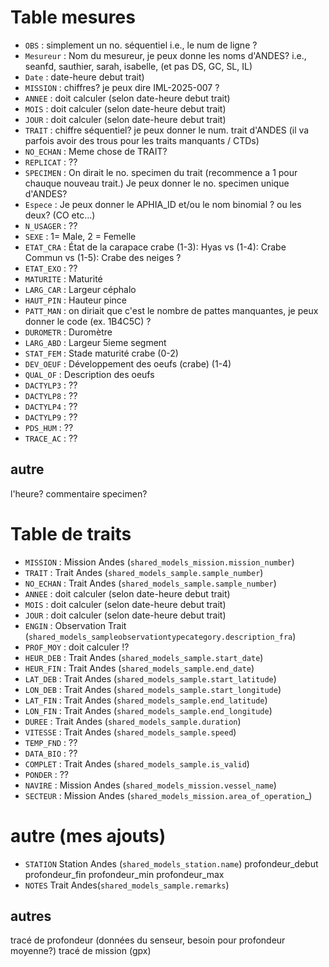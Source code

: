 # Table mesures  
- `OBS` : simplement un no. séquentiel i.e., le num de ligne ?  
- `Mesureur` : Nom du mesureur, je peux donne les noms d'ANDES? i.e., seanfd, sauthier, sarah, isabelle,  (et pas DS, GC, SL, IL)  
- `Date` :  date-heure debut trait)
- `MISSION` : chiffres? je peux dire IML-2025-007 ?  
- `ANNEE` : doit calculer (selon date-heure debut trait)
- `MOIS` : doit calculer (selon date-heure debut trait)
- `JOUR` : doit calculer (selon date-heure debut trait)
- `TRAIT` : chiffre séquentiel? je peux donner le num. trait d'ANDES (il va parfois avoir des trous pour les traits manquants / CTDs)  
- `NO_ECHAN` : Meme chose de TRAIT?   
- `REPLICAT` : ??  
- `SPECIMEN` : On dirait le no. specimen du trait (recommence a 1 pour chauque nouveau trait.) Je peux donner le no. specimen unique d'ANDES?  
- `Espece` : Je peux donner le APHIA_ID et/ou le nom binomial ? ou les deux?  (CO etc...)
- `N_USAGER` : ??  
- `SEXE` : 1= Male, 2 = Femelle     
- `ETAT_CRA` : État de la carapace crabe  (1-3): Hyas vs (1-4): Crabe Commun vs (1-5): Crabe des neiges ?  
- `ETAT_EXO` : ??  
- `MATURITE` : Maturité  
- `LARG_CAR` : Largeur céphalo  
- `HAUT_PIN` : Hauteur pince  
- `PATT_MAN` : on diriait que c'est le nombre de pattes manquantes, je peux donner le code (ex. 1B4C5C) ?  
- `DUROMETR` : Duromètre  
- `LARG_ABD` : Largeur 5ieme segment  
- `STAT_FEM` : Stade maturité crabe (0-2)  
- `DEV_OEUF` : Développement des oeufs (crabe) (1-4)  
- `QUAL_OF` : Description des oeufs  
- `DACTYLP3` : ??  
- `DACTYLP8` : ??  
- `DACTYLP4` : ??  
- `DACTYLP9` : ??  
- `PDS_HUM` : ??    
- `TRACE_AC` : ??  
## autre
l'heure?
commentaire specimen?

# Table de traits  
- `MISSION` : Mission Andes (`shared_models_mission.mission_number`)  
- `TRAIT` : Trait Andes (`shared_models_sample.sample_number`)  
- `NO_ECHAN` : Trait Andes (`shared_models_sample.sample_number`)  
- `ANNEE` : doit calculer (selon date-heure debut trait)  
- `MOIS` : doit calculer (selon date-heure debut trait)  
- `JOUR` : doit calculer (selon date-heure debut trait)  
- `ENGIN` : Observation Trait (`shared_models_sampleobservationtypecategory.description_fra`)  
- `PROF_MOY` : doit calculer !?  
- `HEUR_DEB` : Trait Andes (`shared_models_sample.start_date`)    
- `HEUR_FIN` : Trait Andes (`shared_models_sample.end_date`)  
- `LAT_DEB` : Trait Andes (`shared_models_sample.start_latitude`)  
- `LON_DEB` : Trait Andes (`shared_models_sample.start_longitude`)  
- `LAT_FIN` : Trait Andes (`shared_models_sample.end_latitude`)  
- `LON_FIN` : Trait Andes (`shared_models_sample.end_longitude`)  
- `DUREE` : Trait Andes (`shared_models_sample.duration`)  
- `VITESSE` : Trait Andes (`shared_models_sample.speed`)  
- `TEMP_FND` : ??  
- `DATA_BIO` : ??  
- `COMPLET` : Trait Andes (`shared_models_sample.is_valid`)  
- `PONDER` : ??  
- `NAVIRE` : Mission Andes (`shared_models_mission.vessel_name`)  
- `SECTEUR` : Mission Andes (`shared_models_mission.area_of_operation`_)  

# autre (mes ajouts)
- `STATION` Station Andes (`shared_models_station.name`)
profondeur_debut
profondeur_fin
profondeur_min
profondeur_max
- `NOTES` Trait Andes(`shared_models_sample.remarks`)

## autres
tracé de profondeur (données du senseur, besoin pour profondeur moyenne?)
tracé de mission (gpx)
